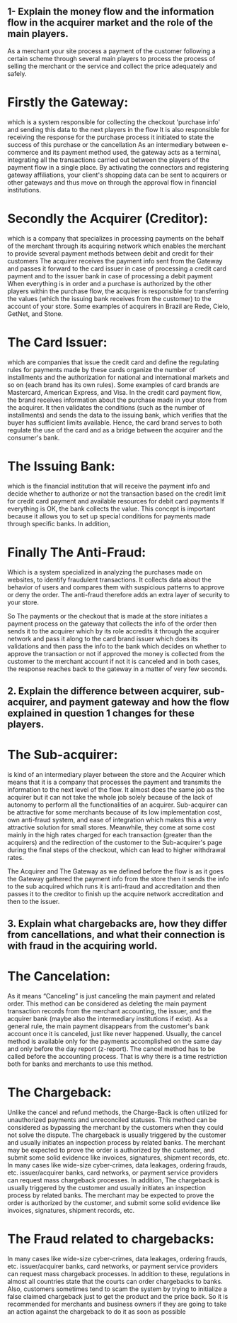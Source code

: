 ## 1- Explain the money flow and the information flow in the acquirer market and the role of the main players.
As a merchant your site process a payment of the customer following a certain scheme through several main players to process the process of selling the merchant or the service and collect the price adequately and safely.

# Firstly the Gateway:
  which is a system responsible for collecting the checkout 'purchase info' and sending this data to the next players in the flow
  It is also responsible for receiving the response for the purchase process it initiated to state the success of this purchase or the cancellation
  As an intermediary between e-commerce and its payment method used, the gateway acts as a terminal, integrating all the transactions carried out between the players of the payment flow in a single place.
  By activating the connectors and registering gateway affiliations, your client's shopping data can be sent to acquirers or other gateways and thus move on through the approval flow in financial institutions.

# Secondly the Acquirer (Creditor):
  which is a company that specializes in processing payments on the behalf of the merchant through its acquiring network which enables the merchant to provide several payment methods between debit and credit for their customers
  The acquirer receives the payment info sent from the Gateway and passes it forward to the card issuer in case of processing a credit card payment and to the issuer bank in case of processing a debit payment
  When everything is in order and a purchase is authorized by the other players within the purchase flow, the acquirer is responsible for transferring the values (which the issuing bank receives from the customer) to the account of your store.
  Some examples of acquirers in Brazil are Rede, Cielo, GetNet, and Stone.

# The Card Issuer:
  which are companies that issue the credit card and define the regulating rules for payments made by these cards
  organize the number of installments and the authorization for national and international markets and so on  (each brand has its own rules). Some examples of card brands are Mastercard, American Express, and Visa.
  In the credit card payment flow, the brand receives information about the purchase made in your store from the acquirer. It then validates the conditions (such as the number of installments) and sends the data to the issuing bank, which verifies that the buyer has sufficient limits available. Hence, the card brand serves to both regulate the use of the card and as a bridge between the acquirer and the consumer's bank.


# The Issuing Bank:
  which is the financial institution that will receive the payment info and decide whether to authorize or not the transaction based on the credit limit for credit card payment and available resources for debit card payments  If everything is OK, the bank collects the value.
  This concept is important because it allows you to set up special conditions for payments made through specific banks. In addition,

# Finally The Anti-Fraud:
  Which is a system specialized in analyzing the purchases made on websites, to identify fraudulent transactions.
  It collects data about the behavior of users and compares them with suspicious patterns to approve or deny the order. The anti-fraud therefore adds an extra layer of security to your store.

  So The payments or the checkout that is made at the store initiates a payment process on the gateway that collects the info of the order
  then sends it to the acquirer which by its role accredits it through the acquirer network and pass it along to the card brand issuer which does its validations and
  then pass the info to the bank which decides on whether to approve the transaction or not if approved the money is collected from the customer to the merchant account if not it is canceled
  and in both cases, the response reaches back to the gateway in a matter of very few seconds.


## 2. Explain the difference between acquirer, sub-acquirer, and payment gateway and how the flow explained in question 1 changes for these players.

# The Sub-acquirer:
  is kind of an intermediary player between the store and the Acquirer which means that it is a company that processes the payment and transmits the information to the next level of the flow.
  It almost does the same job as the acquirer but it can not take the whole job solely because of the lack of autonomy to perform all the functionalities of an acquirer.
  Sub-acquirer can be attractive for some merchants because of its low implementation cost, own anti-fraud system, and ease of integration which makes this a very attractive solution for small stores.
  Meanwhile, they come at some cost mainly in the high rates charged for each transaction (greater than the acquirers) and the redirection of the customer to the Sub-acquirer's page during the final steps of the checkout, which can lead to higher withdrawal rates.

The Acquirer and The Gateway as we defined before the flow is as it goes the Gateway gathered the payment info from the store 
then it sends the info to the sub acquired which runs it is anti-fraud and accreditation and then passes it to the creditor to finish up the acquire network accreditation and then to the issuer.


## 3. Explain what chargebacks are, how they differ from cancellations, and what their connection is with fraud in the acquiring world.

# The Cancelation:
  As it means “Canceling” is just canceling the main payment and related order. This method can be considered as   deleting the main payment transaction records from the merchant accounting, the issuer, and the acquirer bank (maybe   also the intermediary institutions if exist).
  As a general rule, the main payment disappears from the customer's bank account once it is canceled, just like never   happened.
  Usually, the cancel method is available only for the payments accomplished on the same day and only before the day   report (z-report). The cancel method has to be called before the accounting process. That is why there is a time   restriction both for banks and merchants to use this method.


# The Chargeback:
  Unlike the cancel and refund methods, the Charge-Back is often utilized for unauthorized payments and unreconciled  statuses. This method can be considered as bypassing the merchant by the customers when they could not solve the   dispute.
  The chargeback is usually triggered by the customer and usually initiates an inspection process by related banks. The merchant may be expected to prove the order is authorized by the customer, and submit some solid evidence like  invoices, signatures, shipment records, etc.
  In many cases like wide-size cyber-crimes, data leakages, ordering frauds, etc. issuer/acquirer banks, card networks, or payment service providers can request mass chargeback processes. In addition,
  The chargeback is usually triggered by the customer and usually initiates an inspection process by related banks. The merchant may be expected to prove the order is authorized by the customer, and submit some solid evidence like invoices, signatures, shipment records, etc.


# The Fraud related to chargebacks:
  In many cases like wide-size cyber-crimes, data leakages, ordering frauds, etc. issuer/acquirer banks, card networks, or payment service providers can request mass chargeback processes. In addition to these, regulations in almost all countries state that the courts can order chargebacks to banks.
  Also, customers sometimes tend to scam the system by trying to initialize a false claimed chargeback just to get the product and the price back.
  So it is recommended for merchants and business owners if they are going to take an action against the chargeback to do it as soon as  possible


